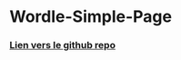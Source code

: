 # Wordle-Simple-Page

### [Lien vers le github repo](https://github.com/oceane-hays/Wordle-Simple-Page.git)


